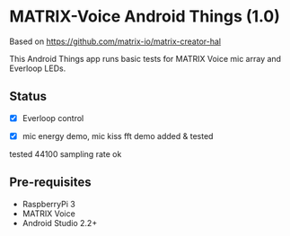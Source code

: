 MATRIX-Voice Android Things (1.0)
=====================================

Based on https://github.com/matrix-io/matrix-creator-hal

This Android Things app runs basic tests for MATRIX Voice  mic array and Everloop LEDs.

Status
------

- [X] Everloop control
- [X] mic energy demo, mic kiss fft demo added & tested 


tested 44100 sampling rate ok

Pre-requisites
--------------

- RaspberryPi 3
- MATRIX Voice
- Android Studio 2.2+

